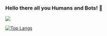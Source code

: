 ### Hello there all you Humans and Bots! 👋

<img src="https://github-readme-stats.vercel.app/api?username=bahreex&show_icons=true&theme=tokyonight" />

[![Top Langs](https://github-readme-stats.vercel.app/api/top-langs/?username=bahreex&layout=compact)](https://github.com/anuraghazra/github-readme-stats)

<!--
**bahreex/bahreex** is a ✨ _special_ ✨ repository because its `README.md` (this file) appears on your GitHub profile.

Here are some ideas to get you started:

- 🔭 I’m currently working on ...
- 🌱 I’m currently learning ...
- 👯 I’m looking to collaborate on ...
- 🤔 I’m looking for help with ...
- 💬 Ask me about ...
- 📫 How to reach me: ...
- 😄 Pronouns: ...
- ⚡ Fun fact: ...
-->
